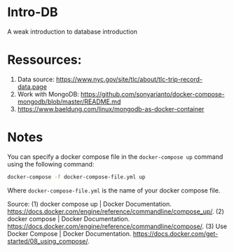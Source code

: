 # Intro-DB

A weak introduction to database introduction

# Ressources:

1. Data source: https://www.nyc.gov/site/tlc/about/tlc-trip-record-data.page
2. Work with MongoDB: https://github.com/sonyarianto/docker-compose-mongodb/blob/master/README.md
3. https://www.baeldung.com/linux/mongodb-as-docker-container

# Notes

You can specify a docker compose file in the `docker-compose up` command using the following command:

```bash
docker-compose -f docker-compose-file.yml up
```

Where `docker-compose-file.yml` is the name of your docker compose file.

Source:
(1) docker compose up | Docker Documentation. https://docs.docker.com/engine/reference/commandline/compose_up/.
(2) docker compose | Docker Documentation. https://docs.docker.com/engine/reference/commandline/compose/.
(3) Use Docker Compose | Docker Documentation. https://docs.docker.com/get-started/08_using_compose/.
